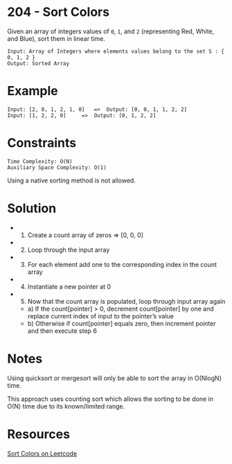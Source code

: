 # 204 - Sort Colors 

Given an array of integers values of `0`, `1`, and `2` (representing Red, White, and Blue), sort them in linear time. 

```
Input: Array of Integers where elements values belong to the set S : { 0, 1, 2 }
Output: Sorted Array
```
# Example
```
Input: [2, 0, 1, 2, 1, 0]	=>	Output: [0, 0, 1, 1, 2, 2]
Input: [1, 2, 2, 0]		=>	Output: [0, 1, 2, 2]
```
# Constraints

```
Time Complexity: O(N)
Auxiliary Space Complexity: O(1)
```

Using a native sorting method is not allowed.

# Solution

* 1) Create a count array of zeros => [0, 0, 0]
* 2) Loop through the input array
* 3) For each element add one to the corresponding index in the count array
* 4) Instantiate a new pointer at 0
* 5) Now that the count array is populated, loop through input array again
	* a) If the count[pointer] > 0, decrement count[pointer] by one and replace current index of input to the pointer’s value
	* b) Otherwise if count[pointer] equals zero, then increment pointer and then execute step 6

# Notes
Using quicksort or mergesort will only be able to sort the array in O(NlogN) time. 

This approach uses counting sort which allows the sorting to be done in O(N) time due to its known/limited range.

# Resources
[Sort Colors on Leetcode](https://leetcode.com/problems/sort-colors/)

